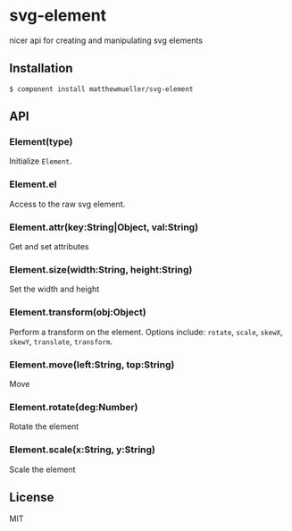 
# svg-element

  nicer api for creating and manipulating svg elements

## Installation

    $ component install matthewmueller/svg-element

## API

### Element(type)

  Initialize `Element`.

### Element.el

  Access to the raw svg element.

### Element.attr(key:String|Object, val:String)

  Get and set attributes

### Element.size(width:String, height:String)

  Set the width and height

### Element.transform(obj:Object)

  Perform a transform on the element. Options include: `rotate`, `scale`, `skewX`, `skewY`, `translate`, `transform`.

### Element.move(left:String, top:String)

  Move

### Element.rotate(deg:Number)

  Rotate the element

### Element.scale(x:String, y:String)

  Scale the element

## License

  MIT
